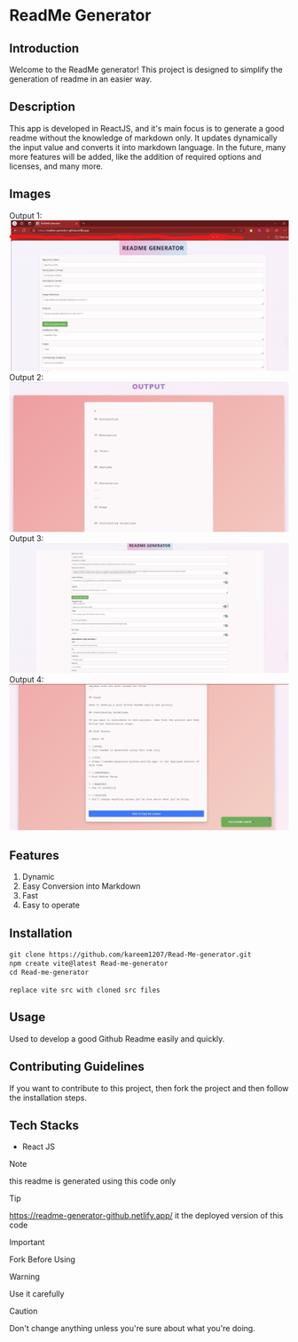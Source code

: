 # ReadMe Generator

## Introduction

Welcome to the ReadMe generator! This project is designed to simplify the generation of readme in an easier way.

## Description

This app is developed in ReactJS, and it's main focus is to generate a good readme without the knowledge of markdown only. It updates dynamically the input value and converts it into markdown language.
In the future, many more features will be added, like the addition of required options and licenses, and many more.

## Images

Output 1:
![image 1](./assets/Output%201.png)
Output 2:
![image 2](./assets/Output%202.png)
Output 3:
![image 3](./assets/Output%203.png)
Output 4:
![image 4](./assets/Output%204.png)

## Features

1. Dynamic
2. Easy Conversion into Markdown
3. Fast
4. Easy to operate

## Installation

```
git clone https://github.com/kareem1207/Read-Me-generator.git
npm create vite@latest Read-me-generator
cd Read-me-generator

replace vite src with cloned src files
```

## Usage

Used to develop a good Github Readme easily and quickly.

## Contributing Guidelines

If you want to contribute to this project, then fork the project and then follow the installation steps.

## Tech Stacks

- React JS

> [!NOTE]
> this readme is generated using this code only

> [!TIP]
> https://readme-generator-github.netlify.app/ it the deployed version of this code

> [!IMPORTANT]
> Fork Before Using

> [!WARNING]
> Use it carefully

> [!CAUTION]
> Don't change anything unless you're sure about what you're doing.
